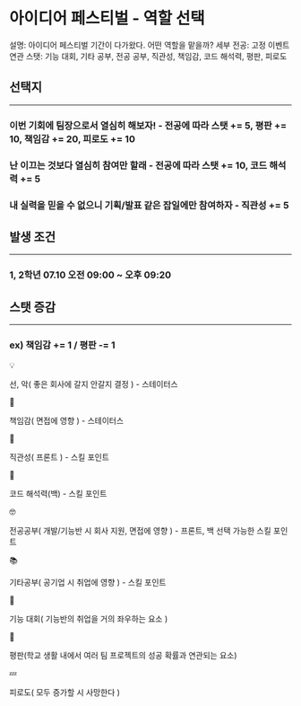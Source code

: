 # 아이디어 페스티벌 - 역할 선택

설명: 아이디어 페스티벌 기간이 다가왔다. 어떤 역할을 맡을까?
세부 전공: 고정 이벤트
연관 스탯: 기능 대회, 기타 공부, 전공 공부, 직관성, 책임감, 코드 해석력, 평판, 피로도

## 선택지

---

### 이번 기회에 팀장으로서 열심히 해보자! - 전공에 따라 스탯 += 5, 평판 += 10, 책임감 += 20, 피로도 += 10

### 난 이끄는 것보다 열심히 참여만 할래 - 전공에 따라 스탯 += 10, 코드 해석력 += 5

### 내 실력을 믿을 수 없으니 기획/발표 같은 잡일에만 참여하자 - 직관성 += 5

## 발생 조건

---

### 1, 2학년 07.10 오전 09:00 ~ 오후 09:20

## 스탯 증감

---

### ex) 책임감 += 1 / 평판 -= 1

<aside>
💡

선, 악( 좋은 회사에 갈지 안갈지 결정 ) - 스테이터스

</aside>

<aside>
📖

책임감( 면접에 영향 ) - 스테이터스

</aside>

<aside>
👀

직관성( 프론트 ) - 스킬 포인트

</aside>

<aside>
👀

코드 해석력(백) - 스킬 포인트

</aside>

<aside>
🤓

전공공부( 개발/기능반 시 회사 지원, 면접에 영향 ) - 프론트, 백 선택 가능한 스킬 포인트

</aside>

<aside>
📚

기타공부( 공기업 시 취업에 영향 ) - 스킬 포인트

</aside>

<aside>
👀

기능 대회( 기능반의 취업을 거의 좌우하는 요소 )

</aside>

<aside>
👀

평판(학교 생활 내에서 여러 팀 프로젝트의 성공 확률과 연관되는 요소)

</aside>

<aside>
💤

피로도( 모두 증가할 시 사망한다 )

</aside>